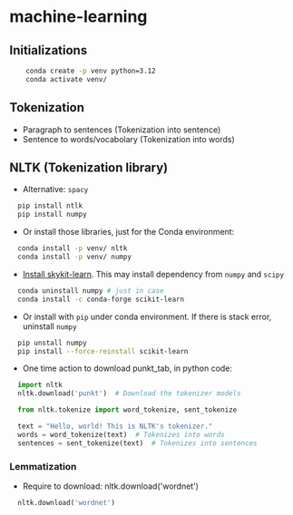 # machine-learning

## Initializations

```bash
    conda create -p venv python=3.12
    conda activate venv/
```

## Tokenization

- Paragraph to sentences (Tokenization into sentence)
- Sentence to words/vocabolary (Tokenization into words)

## NLTK (Tokenization library)

- Alternative: `spacy`

```bash
  pip install ntlk
  pip install numpy
```

- Or install those libraries, just for the Conda environment:

```bash
  conda install -p venv/ nltk
  conda install -p venv/ numpy
```

- [Install skykit-learn](https://scikit-learn.org/stable/install.html). This may install dependency from `numpy` and `scipy`

```bash
  conda uninstall numpy # just in case
  conda install -c conda-forge scikit-learn
```

- Or install with `pip` under conda environment. If there is stack error, uninstall `numpy`

```bash
  pip unstall numpy
  pip install --force-reinstall scikit-learn
```

- One time action to download punkt_tab, in python code:

```python
  import nltk
  nltk.download('punkt')  # Download the tokenizer models

  from nltk.tokenize import word_tokenize, sent_tokenize

  text = "Hello, world! This is NLTK's tokenizer."
  words = word_tokenize(text)  # Tokenizes into words
  sentences = sent_tokenize(text)  # Tokenizes into sentences
```

### Lemmatization

- Require to download: nltk.download('wordnet')

```python
  nltk.download('wordnet')
```
